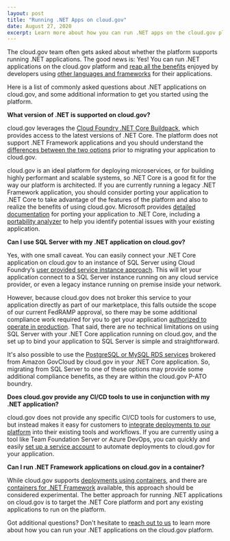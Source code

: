 ```yaml
---
layout: post
title: "Running .NET Apps on cloud.gov"
date: August 27, 2020
excerpt: Learn more about how you can run .NET apps on the cloud.gov platform and get answers to commonly asked questions about .NET development and deployment for cloud.gov
---
```


The cloud.gov team often gets asked about whether the platform supports running .NET applications. The good news is: Yes! You can run .NET applications on the cloud.gov platform and [reap all the benefits](https://cloud.gov/docs/technology/responsibilities/) enjoyed by developers using [other languages and frameworks](https://cloud.gov/docs/overview/portfolio-analysis/) for their applications.

Here is a list of commonly asked questions about .NET applications on cloud.gov, and some additional information to get you started using the platform.

**What version of .NET is supported on cloud.gov?**

cloud.gov leverages the [Cloud Foundry .NET Core Buildpack](https://github.com/cloudfoundry/dotnet-core-buildpack), which provides access to the latest versions of .NET Core. The platform does not support .NET Framework applications and you should understand the [differences between the two options](https://docs.microsoft.com/en-us/dotnet/standard/choosing-core-framework-server) prior to migrating your application to cloud.gov.

cloud.gov is an ideal platform for deploying microservices, or for building highly performant and scalable systems, so .NET Core is a good fit for the way our platform is architected. If you are currently running a legacy .NET Framework application, you should consider porting your application to .NET Core to take advantage of the features of the platform and also to realize the benefits of using cloud.gov. Microsoft provides [detailed documentation](https://docs.microsoft.com/en-us/dotnet/core/porting/) for porting your application to .NET Core, including a [portability analyzer](https://docs.microsoft.com/en-us/dotnet/standard/analyzers/portability-analyzer) to help you identify potential issues with your existing application.

**Can I use SQL Server with my .NET application on cloud.gov?**

Yes, with one small caveat. You can easily connect your .NET Core application on cloud.gov to an instance of SQL Server using Cloud Foundry’s [user provided service instance approach](https://docs.cloudfoundry.org/devguide/services/user-provided.html). This will let your application connect to a SQL Server instance running on any cloud service provider, or even a legacy instance running on premise inside your network.

However, because cloud.gov does not broker this service to your application directly as part of our marketplace, this falls outside the scope of our current FedRAMP approval, so there may be some additional compliance work required for you to get your application [authorized to operate in production](https://cloud.gov/docs/overview/fedramp-tracker/#how-you-can-use-this-p-ato). That said, there are no technical limitations on using SQL Server with your .NET Core application running on cloud.gov, and the set up to bind your application to SQL Server is simple and straightforward.

It's also possible to use the [PostgreSQL or MySQL RDS services](https://cloud.gov/docs/services/relational-database/#plans) brokered from Amazon GovCloud by cloud.gov in your .NET Core application. So, migrating from SQL Server to one of these options may provide some additional compliance benefits, as they are within the cloud.gov P-ATO boundry. 

**Does cloud.gov provide any CI/CD tools to use in conjunction with my .NET application?**

cloud.gov does not provide any specific CI/CD tools for customers to use, but instead makes it easy for customers to [integrate deployments to our platform](https://cloud.gov/docs/management/continuous-deployment/) into their existing tools and workflows. If you are currently using a tool like Team Foundation Server or Azure DevOps, you can quickly and easily [set up a service account](https://cloud.gov/docs/services/cloud-gov-service-account/) to automate deployments to cloud.gov for your application.

**Can I run .NET Framework applications on cloud.gov in a container?**

While cloud.gov supports [deployments using containers](https://cloud.gov/docs/deployment/docker/), and there are [containers for .NET Framework](https://hub.docker.com/search?q=microsoft-dotnet-framework) available, this approach should be considered experimental. The better approach for running .NET applications on cloud.gov is to target the .NET Core platform and port any existing applications to run on the platform.

Got additional questions? Don't hesitate to [reach out to us](mailto:inquiries@cloud.gov) to learn more about how you can run your .NET applications on the cloud.gov platform.
